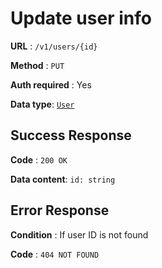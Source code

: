 # Update user info

**URL** : `/v1/users/{id}`

**Method** : `PUT`

**Auth required** : Yes

**Data type**: [`User`](user.md)

## Success Response

**Code** : `200 OK`

**Data content**: `id: string`

## Error Response

**Condition** : If user ID is not found

**Code** : `404 NOT FOUND`
